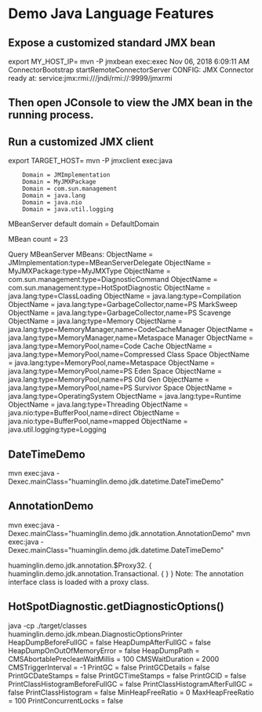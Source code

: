 # Demo Java Language Features

## Expose a customized standard JMX bean
export MY_HOST_IP=<my host ip>
mvn -P jmxbean exec:exec
Nov 06, 2018 6:09:11 AM ConnectorBootstrap startRemoteConnectorServer
CONFIG: JMX Connector ready at: service:jmx:rmi:///jndi/rmi://<my host ip>:9999/jmxrmi

## Then open JConsole to view the JMX bean in the running process.

## Run a customized JMX client
export TARGET_HOST=<my host ip>
mvn -P jmxclient exec:java

        Domain = JMImplementation
        Domain = MyJMXPackage
        Domain = com.sun.management
        Domain = java.lang
        Domain = java.nio
        Domain = java.util.logging

MBeanServer default domain = DefaultDomain

MBean count = 23

Query MBeanServer MBeans:
        ObjectName = JMImplementation:type=MBeanServerDelegate
        ObjectName = MyJMXPackage:type=MyJMXType
        ObjectName = com.sun.management:type=DiagnosticCommand
        ObjectName = com.sun.management:type=HotSpotDiagnostic
        ObjectName = java.lang:type=ClassLoading
        ObjectName = java.lang:type=Compilation
        ObjectName = java.lang:type=GarbageCollector,name=PS MarkSweep
        ObjectName = java.lang:type=GarbageCollector,name=PS Scavenge
        ObjectName = java.lang:type=Memory
        ObjectName = java.lang:type=MemoryManager,name=CodeCacheManager
        ObjectName = java.lang:type=MemoryManager,name=Metaspace Manager
        ObjectName = java.lang:type=MemoryPool,name=Code Cache
        ObjectName = java.lang:type=MemoryPool,name=Compressed Class Space
        ObjectName = java.lang:type=MemoryPool,name=Metaspace
        ObjectName = java.lang:type=MemoryPool,name=PS Eden Space
        ObjectName = java.lang:type=MemoryPool,name=PS Old Gen
        ObjectName = java.lang:type=MemoryPool,name=PS Survivor Space
        ObjectName = java.lang:type=OperatingSystem
        ObjectName = java.lang:type=Runtime
        ObjectName = java.lang:type=Threading
        ObjectName = java.nio:type=BufferPool,name=direct
        ObjectName = java.nio:type=BufferPool,name=mapped
        ObjectName = java.util.logging:type=Logging

## DateTimeDemo
mvn exec:java -Dexec.mainClass="huaminglin.demo.jdk.datetime.DateTimeDemo"

## AnnotationDemo
mvn exec:java -Dexec.mainClass="huaminglin.demo.jdk.annotation.AnnotationDemo"
mvn exec:java -Dexec.mainClass="huaminglin.demo.jdk.datetime.DateTimeDemo"

huaminglin.demo.jdk.annotation.$Proxy32.<clinit> {
      huaminglin.demo.jdk.annotation.Transactional.<clinit> {
      }
}
Note: The annotation interface class is loaded with a proxy class.

## HotSpotDiagnostic.getDiagnosticOptions()
java -cp ./target/classes huaminglin.demo.jdk.mbean.DiagnosticOptionsPrinter
HeapDumpBeforeFullGC = false
HeapDumpAfterFullGC = false
HeapDumpOnOutOfMemoryError = false
HeapDumpPath =
CMSAbortablePrecleanWaitMillis = 100
CMSWaitDuration = 2000
CMSTriggerInterval = -1
PrintGC = false
PrintGCDetails = false
PrintGCDateStamps = false
PrintGCTimeStamps = false
PrintGCID = false
PrintClassHistogramBeforeFullGC = false
PrintClassHistogramAfterFullGC = false
PrintClassHistogram = false
MinHeapFreeRatio = 0
MaxHeapFreeRatio = 100
PrintConcurrentLocks = false
